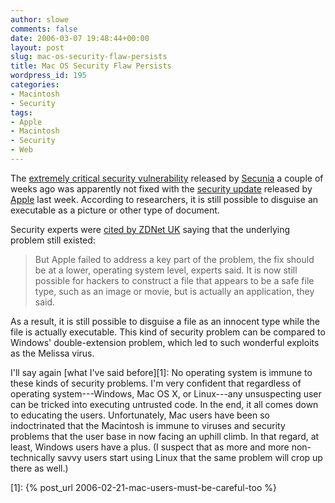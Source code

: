 ```yaml
---
author: slowe
comments: false
date: 2006-03-07 19:48:44+00:00
layout: post
slug: mac-os-security-flaw-persists
title: Mac OS Security Flaw Persists
wordpress_id: 195
categories:
- Macintosh
- Security
tags:
- Apple
- Macintosh
- Security
- Web
---
```


The [extremely critical security vulnerability](http://secunia.com/advisories/18963) released by [Secunia](http://secunia.com/) a couple of weeks ago was apparently not fixed with the [security update](http://docs.info.apple.com/article.html?artnum=303382) released by [Apple](http://www.apple.com/) last week. According to researchers, it is still possible to disguise an executable as a picture or other type of document.

Security experts were [cited by ZDNet UK](http://news.zdnet.co.uk/software/mac/0,39020393,39256044,00.htm) saying that the underlying problem still existed:

>But Apple failed to address a key part of the problem, the fix should be at a lower, operating system level, experts said. It is now still possible for hackers to construct a file that appears to be a safe file type, such as an image or movie, but is actually an application, they said.

As a result, it is still possible to disguise a file as an innocent type while the file is actually executable. This kind of security problem can be compared to Windows' double-extension problem, which led to such wonderful exploits as the Melissa virus.

I'll say again [what I've said before][1]: No operating system is immune to these kinds of security problems. I'm very confident that regardless of operating system---Windows, Mac OS X, or Linux---any unsuspecting user can be tricked into executing untrusted code. In the end, it all comes down to educating the users. Unfortunately, Mac users have been so indoctrinated that the Macintosh is immune to viruses and security problems that the user base in now facing an uphill climb. In that regard, at least, Windows users have a plus. (I suspect that as more and more non-technically savvy users start using Linux that the same problem will crop up there as well.)

[1]: {% post_url 2006-02-21-mac-users-must-be-careful-too %}
